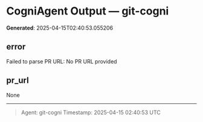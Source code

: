 # CogniAgent Output — git-cogni

**Generated**: 2025-04-15T02:40:53.055206

## error
Failed to parse PR URL: No PR URL provided

## pr_url
None

---
> Agent: git-cogni
> Timestamp: 2025-04-15 02:40:53 UTC